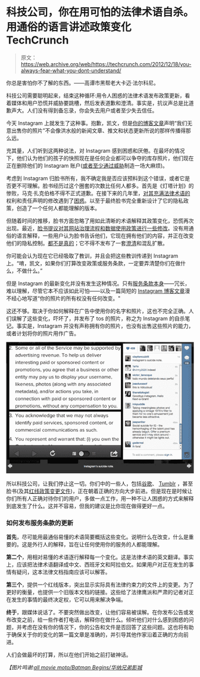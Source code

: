 # 科技公司，你在用可怕的法律术语自杀。用通俗的语言讲述政策变化 TechCrunch

> 原文：<https://web.archive.org/web/https://techcrunch.com/2012/12/18/you-always-fear-what-you-dont-understand/>

你总是害怕你不了解的东西。——高谭市黑帮老大卡迈·法尔科尼。

科技公司需要聪明起来，结束这种循环:用令人困惑的法律术语发布政策更新，看着媒体和用户恐慌并威胁要跳槽，然后发表道歉和澄清。事实是，抗议声总是比道歉声大。人们没有得到备忘录，你会失去用户或者至少失去信任。

今天 Instagram 上就发生了这种事。抱歉，凯文，但是[你的博客文章](https://web.archive.org/web/20230124003234/http://blog.instagram.com/post/38252135408/thank-you-and-were-listening)声明“我们无意出售你的照片”不会像洪水般的新闻文章、推文和状态更新所说的那样传播得那么远。

充其量，人们听到这两种说法，对 Instagram 感到困惑和厌倦。在最坏的情况下，他们认为他们的孩子的快照现在是任何企业都可以争夺的库存照片，他们现在正在删除他们的 Instagram 账户([或者至少通过威胁](https://web.archive.org/web/20230124003234/https://techcrunch.com/2012/12/18/a-valencia-filtered-middle-finger/)制造一场大麻烦)。

考虑到 Instagram 归脸书所有，我不确定我是否应该预料到这个错误，或者它是否更不可理解。脸书经历过这个圈套的次数比任何人都多。首先是《灯塔计划》的惨败，马克·扎克伯格不得不正式道歉。在接下来的几年里，[对其充满法律术语的](https://web.archive.org/web/20230124003234/https://blog.facebook.com/blog.php?post=379388037130)权利和责任声明的修改遇到了[困惑](https://web.archive.org/web/20230124003234/https://blog.facebook.com/blog.php?post=379388037130)。以至于最终脸书完全重新设计了它的隐私政策，创造了一个任何人都能理解的版本。

但随着时间的推移，脸书方面忽略了用如此清晰的术语解释其政策变化，恐慌再次出现。最近，[脸书提议对其网站治理流程和数据使用政策进行一些修改](https://web.archive.org/web/20230124003234/https://techcrunch.com/2012/11/21/facebook-site-governance-vote/)。没有用通俗的语言解释，一些用户认为脸书告诉他们，它现在拥有他们的内容，并正在改变他们的隐私控制。[都不是真的](https://web.archive.org/web/20230124003234/https://techcrunch.com/2012/12/03/facebook-users-vote-on-vote/)；它不得不发布了一套[澄清](https://web.archive.org/web/20230124003234/https://www.facebook.com/notes/facebook-site-governance/explanation-of-changes/10152338051340301)和混乱扩散。

你可能会认为现在它已经吸取了教训，并且会把这些教训传递到 Instagram 上。“唷，凯文，如果你们打算改变政策或服务条款，一定要弄清楚你们在做什么，不做什么。”

但是 Instagram 的最新变化并没有发生这种情况。只有[服务条款本身](https://web.archive.org/web/20230124003234/http://instagram.com/about/legal/privacy/updated/)——冗长，难以理解，尽管它本不应该如此可怕——以及一篇简短的 [Instagram 博客文章](https://web.archive.org/web/20230124003234/http://blog.instagram.com/post/38143346554/privacy-and-terms-of-service-changes-on-instagram)漫不经心地写道“你的照片的所有权没有任何改变。"

这还不够。取决于你如何解释在广告中使用你的名字和照片，这也不完全正确。人们误解了这些变化，吓坏了，并发布了 tos 的照片，称之为 Instagram 的自杀笔记。事实是，Instagram 并没有声称拥有你的照片，也没有出售这些照片的能力，或者计划将你的照片用作广告。

![screen-shot-2012-12-18-at-11-10-41-am](img/6e8aa003fc3447898f62eaad2cc75c88.png)

所以科技公司，让我们停止这一切。你们中的一些人，包括[谷歌](https://web.archive.org/web/20230124003234/http://www.google.com/policies/)、 [Tumblr](https://web.archive.org/web/20230124003234/http://www.tumblr.com/policy/en/terms_of_service) ，甚至脸书(及其[红线政策变更文件](https://web.archive.org/web/20230124003234/http://www.scribd.com/doc/115362148/Facebook-Red-Lined-Changes-Version-Of-Data-Use-Policy))，正在朝着正确的方向大步前进。但是现在是时候让你们所有人正确对待你们的用户，多做一点工作，用一种不让人困惑的方式来解释到底发生了什么。这并不容易，但我的建议是比你现在做得更好一点。

### 如何发布服务条款的更新

**首先**，尽可能用最通俗易懂的术语简要概括这些变化。说明什么在改变，什么是重要的。这是外行人的解释，旨在让任何使用你的服务的人都能理解。

**第二个**，用相对易懂的术语逐行解释每一个变化。这是法律术语的英文翻译。事实上，应该把法律术语翻译成中文、西班牙文和阿拉伯文。如果用户对正在发生的事情有疑问，这本法律文档指南应该可以解答。

**第三个**，提供一个红线版本，突出显示实际具有法律约束力的文件上的变更。为了更好的衡量，也提供一个旧版本文档的链接。这些给了法律鹰派和严肃的记者对正在发生的事情的最终决定权，它可以用来解决争端。

**终于**，跟媒体说话了。不要突然做出改变，让他们容易被误解。在你发布公告或发布改变之前，给一些作者打电话，解释你在做什么。倾听他们对什么感到困惑的问题，并考虑在没有你的情况下，你的公告和文件是否回答了这些问题。这也将有助于确保关于你的变化的第一篇文章是准确的，并引导其他作家沿着正确的方向前进。

人们会做最坏的打算，所以在他们开始之前打破神话。

*【图片鸣谢:[all movie moto/Batman Begins/华纳兄弟影城](https://web.archive.org/web/20230124003234/http://www.allmoviephoto.com/photo/2005_batman_begins_075.html)*